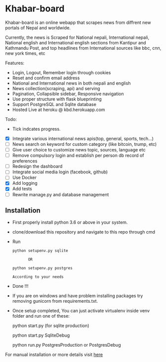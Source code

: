 # Khabar-board
Khabar-board is an online webapp that scrapes news from diffrent new portals of Nepal and worldwide.

Currently, the news is Scraped for National nepali,
International nepali, National english and International english sections from Kantipur and Kathmandu Post, and top headlines from International sources like bbc, cnn, new york times, etc

Features:

* Login, Logout, Remember login through cookies
* Reset and confirm email address
* National and International news in both nepali and english
* News collection(scraping, api) and serving
* Pagination, Collapsible sidebar, Responsive navigation
* Use proper structure with flask blueprinting
* Support PostgreSQL and Sqlite database
* Hosted Live at heroku @ kbd.herokuapp.com

Todo:
* Tick indcates progress.
- [x] Integrate various international news apis(top, general, sports, tech...)
- [ ] News search on keyword for custom category (like bitcoin, trump, etc)
- [ ] Give user choice to customize news topic, sources, language etc
- [ ] Remove compulsory login and establish per person db record of preferences
- [ ] Redesign the dashboard
- [ ] Integrate social media login (facebook, github)
- [ ] Use Docker
- [x] Add logging
- [x] Add tests
- [ ] Rewrite manage.py and database management

## Installation
* First properly install python 3.6 or above in your system.
* clone/download this repository and navigate to this repo through cmd
* Run

      python setupenv.py sqlite

             OR

      python setupenv.py postgres

      According to your needs

* Done !!!
* If you are on windows and have problem installing packages try removing gunicorn from requirements.txt.

- Once setup completed, You can just activate virtualenv inside venv folder and run one of these:

    python start.py (for sqlite production)

    python start.py SqliteDebug

    python run.py PostgresProduction or PostgresDebug

For manual installation or more details visit [here](https://github.com/hemanta212/Khabar-board/tree/master/docs/manual_install.md)

